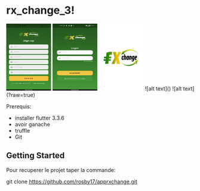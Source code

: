 



# rx_change_3!

<img src="https://github.com/rosby17/apprxchange/blob/master/z_SignUp.png" style=" width:120px ; height:180px "  >
<img src="https://github.com/rosby17/apprxchange/blob/master/z_siign.jpg" style="  width:120px ; height:180px "  >
<img src="https://github.com/rosby17/apprxchange/blob/master/assets/images/rxchange_2noir.png" style=" width:120px ; height:180px"  >
 ![alt text]() ![alt text](?raw=true)



Prerequis: 

- installer flutter   3.3.6
- avoir ganache
- truffle
- Git 
## Getting Started
Pour recuperer le projet taper la commande:

git clone https://github.com/rosby17/apprxchange.git

